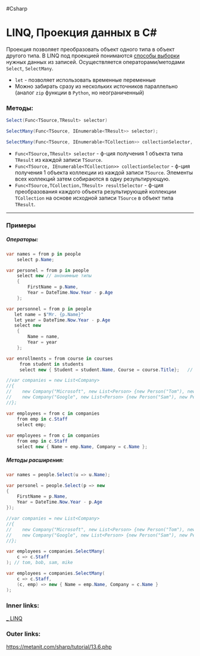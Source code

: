#Csharp 

# LINQ, Проекция данных в C#

Проекция позволяет преобразовать объект одного типа в объект другого типа.
В LINQ под проекцией понимаются <u>способы выборки</u> нужных данных из записей. 
Осуществляется операторами/методами `Select`, `SelectMany`.
- `let` - позволяет использовать временные переменные
- Можно забирать сразу из нескольких источников параллельно (аналог `zip` функции в `Python`, но неограниченный)

### **Методы:**
```csharp
Select(Func<TSource,TResult> selector)

SelectMany(Func<TSource, IEnumerable<TResult>> selector);

SelectMany(Func<TSource, IEnumerable<TCollection>> collectionSelector, Func<TSource,TCollection,TResult> resultSelector);
```

- `Func<TSource,TResult> selector` - ф-ция получения 1 объекта типа `TResult`  из каждой записи `TSource`.
- `Func<TSource, IEnumerable<TCollection>> collectionSelector` - ф-ция получения 1 объекта коллекции из каждой записи `TSource`. Элементы всех коллекций затем собираются в одну результирующую.
- `Func<TSource,TCollection,TResult> resultSelector` - ф-ция преобразования каждого объекта результирующей коллекции `TCollection` на основе исходной записи `TSource` в объект типа `TResult`.

---
### Примеры 

##### **Операторы:**
```csharp
var names = from p in people 
	select p.Name;
```

```csharp
var personel = from p in people 
	select new // анонимные типы
	{
		FirstName = p.Name,
		Year = DateTime.Now.Year - p.Age
	};
```

```csharp
var personnel = from p in people
   let name = $"Mr. {p.Name}"
   let year = DateTime.Now.Year - p.Age
   select new
	{
		Name = name,
		Year = year
	};
```

```csharp
var enrollments = from course in courses
	 from student in students      
	 select new { Student = student.Name, Course = course.Title};   // соединяем попарно
```

```csharp
//var companies = new List<Company>
//{
//    new Company("Microsoft", new List<Person> {new Person("Tom"), new Person("Bob")}),
//    new Company("Google", new List<Person> {new Person("Sam"), new Person("Mike")}),
//};

var employees = from c in companies
	from emp in c.Staff
	select emp;
                
var employees = from c in companies
	from emp in c.Staff
	select new { Name = emp.Name, Company = c.Name };
```

##### **Методы расширения:**
```csharp
var names = people.Select(u => u.Name);
```

```csharp
var personel = people.Select(p => new
{ 
    FirstName = p.Name, 
    Year = DateTime.Now.Year - p.Age 
});
```

```csharp
//var companies = new List<Company>
//{
//    new Company("Microsoft", new List<Person> {new Person("Tom"), new Person("Bob")}),
//    new Company("Google", new List<Person> {new Person("Sam"), new Person("Mike")}),
//}; 

var employees = companies.SelectMany(
	c => c.Staff
); // tom, bob, sam, mike

var employees = companies.SelectMany(
	c => c.Staff, 
	(c, emp) => new { Name = emp.Name, Company = c.Name }
);
```

### Inner links:
[_ LINQ](1.%20Languages/C-sharp/Базы%20данных/LINQ/_%20LINQ.md)
### Outer links:
https://metanit.com/sharp/tutorial/13.6.php